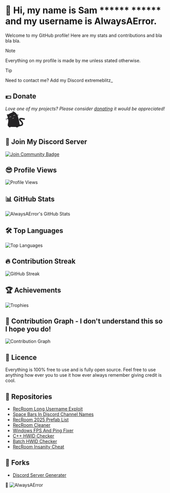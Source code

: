 # 👋 Hi, my name is Sam ****** ****** and my username is AlwaysAError.

Welcome to my GitHub profile! Here are my stats and contributions and bla bla bla.

> [!NOTE]
>  Everything on my profile is made by me unless stated otherwise.

> [!TIP]
> Need to contact me? Add my Discord extremeblitz_

## 💷 Donate
<i>Love one of my projects? Please consider [donating](https://paypal.me/NoNo213757) it would be appreciated!</i>
<img alt="AlwaysAError" src="assets/loadcat.gif"> </img>

## 🗿 Join My Discord Server
<a href="https://discord.gg/5qBMrNJAdh"><img src="https://img.shields.io/discord/1327612683301945404.svg?style=flat&label=Join%20Community&color=7289DA" alt="Join Community Badge"/></a>

## 😎 Profile Views
![Profile Views](https://komarev.com/ghpvc/?username=AlwaysAError)

## 📊 GitHub Stats
![AlwaysAError's GitHub Stats](https://github-readme-stats.vercel.app/api?username=AlwaysAError&show_icons=true&theme=dark&count_private=true&include_all_commits=true&show=reviews,discussions_started,discussions_answered)

## 🛠️ Top Languages
![Top Languages](https://github-readme-stats.vercel.app/api/top-langs/?username=AlwaysAError&layout=compact&theme=dark&langs_count=10&count_private=true)

## 🔥 Contribution Streak
![GitHub Streak](https://github-readme-streak-stats.herokuapp.com/?user=AlwaysAError&theme=dark&show_all=true)

## 🏆 Achievements
![Trophies](https://github-profile-trophy.vercel.app/?username=AlwaysAError&theme=radical&no-frame=false&margin-w=15)

## 📅 Contribution Graph - I don't understand this so I hope you do!
![Contribution Graph](https://github-readme-activity-graph.vercel.app/graph?username=AlwaysAError&theme=radicl)

## 🪪 Licence
Everything is 100% free to use and is fully open source. Feel free to use anything how ever you  to use it how ever always remember giving credit is cool.

## 📃 Repositories
- [RecRoom Long Username Exploit](https://github.com/AlwaysAError/RecRoom-Username-Exploit)
- [Space Bars In Discord Channel Names](https://github.com/AlwaysAError/Space-Bars-In-Discord-Channel-Names)
- [RecRoom 2025 Prefab List](https://github.com/AlwaysAError/RecRoom-Prefabs-2025)
- [RecRoom Cleaner](https://github.com/AlwaysAError/RecRoom-Spoofer)
- [Windows FPS And Ping Fixer](https://github.com/AlwaysAError/Windows-FPS-And-Ping-Fixer)
- [C++ HWID Checker](https://github.com/AlwaysAError/CPlusPlus-HWID-Checker)
- [Batch HWID Checker](https://github.com/AlwaysAError/Batch-HWID-Checker)
- [RecRoom Insanity Cheat](https://github.com/AlwaysAError/Insanity)

## 🍴 Forks
- [Discord Server Generater](https://github.com/AlwaysAError/Fork-Of-bytexenon)

᲼
<img alt="AlwaysAError" src="assets/fortnite.gif"> </img>
